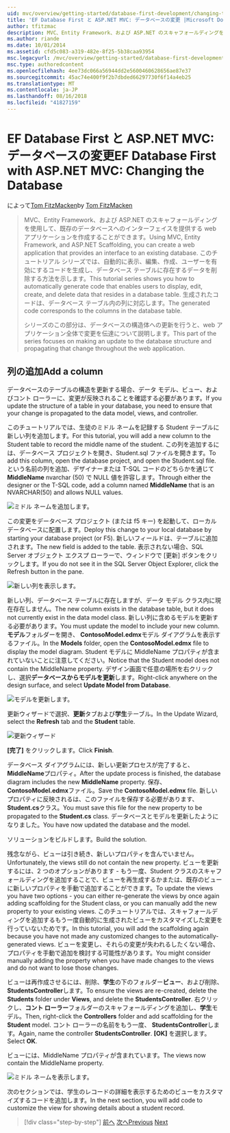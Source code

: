 ```yaml
---
uid: mvc/overview/getting-started/database-first-development/changing-the-database
title: 'EF Database First と ASP.NET MVC: データベースの変更 |Microsoft Docs'
author: tfitzmac
description: MVC、Entity Framework、および ASP.NET のスキャフォールディングを使用して、既存のデータベースへのインターフェイスを提供する web アプリケーションを作成することができます。 このチュートリアルの化しています.
ms.author: riande
ms.date: 10/01/2014
ms.assetid: cfd5c083-a319-482e-8f25-5b38caa93954
msc.legacyurl: /mvc/overview/getting-started/database-first-development/changing-the-database
msc.type: authoredcontent
ms.openlocfilehash: 4ee73dc066a56944dd2e5600460628656ae87e37
ms.sourcegitcommit: 45ac74e400f9f2b7dbded66297730f6f14a4eb25
ms.translationtype: MT
ms.contentlocale: ja-JP
ms.lasthandoff: 08/16/2018
ms.locfileid: "41827159"
---
```

<a name="ef-database-first-with-aspnet-mvc-changing-the-database"></a><span data-ttu-id="271d6-104">EF Database First と ASP.NET MVC: データベースの変更</span><span class="sxs-lookup"><span data-stu-id="271d6-104">EF Database First with ASP.NET MVC: Changing the Database</span></span>
====================
<span data-ttu-id="271d6-105">によって[Tom FitzMacken](https://github.com/tfitzmac)</span><span class="sxs-lookup"><span data-stu-id="271d6-105">by [Tom FitzMacken](https://github.com/tfitzmac)</span></span>

> <span data-ttu-id="271d6-106">MVC、Entity Framework、および ASP.NET のスキャフォールディングを使用して、既存のデータベースへのインターフェイスを提供する web アプリケーションを作成することができます。</span><span class="sxs-lookup"><span data-stu-id="271d6-106">Using MVC, Entity Framework, and ASP.NET Scaffolding, you can create a web application that provides an interface to an existing database.</span></span> <span data-ttu-id="271d6-107">このチュートリアル シリーズでは、自動的に表示、編集、作成、ユーザーを有効にするコードを生成し、データベース テーブルに存在するデータを削除する方法を示します。</span><span class="sxs-lookup"><span data-stu-id="271d6-107">This tutorial series shows you how to automatically generate code that enables users to display, edit, create, and delete data that resides in a database table.</span></span> <span data-ttu-id="271d6-108">生成されたコードは、データベース テーブル内の列に対応します。</span><span class="sxs-lookup"><span data-stu-id="271d6-108">The generated code corresponds to the columns in the database table.</span></span>
> 
> <span data-ttu-id="271d6-109">シリーズのこの部分は、データベースの構造体への更新を行うと、web アプリケーション全体で変更を伝達について説明します。</span><span class="sxs-lookup"><span data-stu-id="271d6-109">This part of the series focuses on making an update to the database structure and propagating that change throughout the web application.</span></span>


## <a name="add-a-column"></a><span data-ttu-id="271d6-110">列の追加</span><span class="sxs-lookup"><span data-stu-id="271d6-110">Add a column</span></span>

<span data-ttu-id="271d6-111">データベースのテーブルの構造を更新する場合、データ モデル、ビュー、およびコント ローラーに、変更が反映されることを確認する必要があります。</span><span class="sxs-lookup"><span data-stu-id="271d6-111">If you update the structure of a table in your database, you need to ensure that your change is propagated to the data model, views, and controller.</span></span>

<span data-ttu-id="271d6-112">このチュートリアルでは、生徒のミドル ネームを記録する Student テーブルに新しい列を追加します。</span><span class="sxs-lookup"><span data-stu-id="271d6-112">For this tutorial, you will add a new column to the Student table to record the middle name of the student.</span></span> <span data-ttu-id="271d6-113">この列を追加するには、データベース プロジェクトを開き、Student.sql ファイルを開きます。</span><span class="sxs-lookup"><span data-stu-id="271d6-113">To add this column, open the database project, and open the Student.sql file.</span></span> <span data-ttu-id="271d6-114">という名前の列を追加、デザイナーまたは T-SQL コードのどちらかを通じて**MiddleName** nvarchar (50) で NULL 値を許容します。</span><span class="sxs-lookup"><span data-stu-id="271d6-114">Through either the designer or the T-SQL code, add a column named **MiddleName** that is an NVARCHAR(50) and allows NULL values.</span></span>

![ミドル ネームを追加します。](changing-the-database/_static/image1.png)

<span data-ttu-id="271d6-116">この変更をデータベース プロジェクト (または f5 キー) を起動して、ローカル データベースに配置します。</span><span class="sxs-lookup"><span data-stu-id="271d6-116">Deploy this change to your local database by starting your database project (or F5).</span></span> <span data-ttu-id="271d6-117">新しいフィールドは、テーブルに追加されます。</span><span class="sxs-lookup"><span data-stu-id="271d6-117">The new field is added to the table.</span></span> <span data-ttu-id="271d6-118">表示されない場合、SQL Server オブジェクト エクスプ ローラーで、ウィンドウで [更新] ボタンをクリックします。</span><span class="sxs-lookup"><span data-stu-id="271d6-118">If you do not see it in the SQL Server Object Explorer, click the Refresh button in the pane.</span></span>

![新しい列を表示します。](changing-the-database/_static/image2.png)

<span data-ttu-id="271d6-120">新しい列、データベース テーブルに存在しますが、データ モデル クラス内に現在存在しません。</span><span class="sxs-lookup"><span data-stu-id="271d6-120">The new column exists in the database table, but it does not currently exist in the data model class.</span></span> <span data-ttu-id="271d6-121">新しい列に含めるモデルを更新する必要があります。</span><span class="sxs-lookup"><span data-stu-id="271d6-121">You must update the model to include your new column.</span></span> <span data-ttu-id="271d6-122">**モデル**フォルダーを開き、 **ContosoModel.edmx**モデル ダイアグラムを表示するファイル。</span><span class="sxs-lookup"><span data-stu-id="271d6-122">In the **Models** folder, open the **ContosoModel.edmx** file to display the model diagram.</span></span> <span data-ttu-id="271d6-123">Student モデルに MiddleName プロパティが含まれていないことに注意してください。</span><span class="sxs-lookup"><span data-stu-id="271d6-123">Notice that the Student model does not contain the MiddleName property.</span></span> <span data-ttu-id="271d6-124">デザイン画面で任意の場所を右クリックし、選択**データベースからモデルを更新**します。</span><span class="sxs-lookup"><span data-stu-id="271d6-124">Right-click anywhere on the design surface, and select **Update Model from Database**.</span></span>

![モデルを更新します。](changing-the-database/_static/image3.png)

<span data-ttu-id="271d6-126">更新ウィザードで選択、**更新**タブおよび**学生**テーブル。</span><span class="sxs-lookup"><span data-stu-id="271d6-126">In the Update Wizard, select the **Refresh** tab and the **Student** table.</span></span>

![更新ウィザード](changing-the-database/_static/image4.png)

<span data-ttu-id="271d6-128">**[完了]** をクリックします。</span><span class="sxs-lookup"><span data-stu-id="271d6-128">Click **Finish**.</span></span>

<span data-ttu-id="271d6-129">データベース ダイアグラムには、新しい更新プロセスが完了すると、 **MiddleName**プロパティ。</span><span class="sxs-lookup"><span data-stu-id="271d6-129">After the update process is finished, the database diagram includes the new **MiddleName** property.</span></span> <span data-ttu-id="271d6-130">保存、 **ContosoModel.edmx**ファイル。</span><span class="sxs-lookup"><span data-stu-id="271d6-130">Save the **ContosoModel.edmx** file.</span></span> <span data-ttu-id="271d6-131">新しいプロパティに反映されるは、このファイルを保存する必要があります、 **Student.cs**クラス。</span><span class="sxs-lookup"><span data-stu-id="271d6-131">You must save this file for the new property to be propagated to the **Student.cs** class.</span></span> <span data-ttu-id="271d6-132">データベースとモデルを更新したようになりました。</span><span class="sxs-lookup"><span data-stu-id="271d6-132">You have now updated the database and the model.</span></span>

<span data-ttu-id="271d6-133">ソリューションをビルドします。</span><span class="sxs-lookup"><span data-stu-id="271d6-133">Build the solution.</span></span>

<span data-ttu-id="271d6-134">残念ながら、ビューは引き続き、新しいプロパティを含んでいません。</span><span class="sxs-lookup"><span data-stu-id="271d6-134">Unfortunately, the views still do not contain the new property.</span></span> <span data-ttu-id="271d6-135">ビューを更新するには、2 つのオプションがあります - もう一度、Student クラスのスキャフォールディングを追加することで、ビューを再生成するかまたは、既存のビューに新しいプロパティを手動で追加することができます。</span><span class="sxs-lookup"><span data-stu-id="271d6-135">To update the views you have two options - you can either re-generate the views by once again adding scaffolding for the Student class, or you can manually add the new property to your existing views.</span></span> <span data-ttu-id="271d6-136">このチュートリアルでは、スキャフォールディングを追加するもう一度自動的に生成されたビューをカスタマイズした変更を行っていないためです。</span><span class="sxs-lookup"><span data-stu-id="271d6-136">In this tutorial, you will add the scaffolding again because you have not made any customized changes to the automatically-generated views.</span></span> <span data-ttu-id="271d6-137">ビューを変更し、それらの変更が失われるしたくない場合、プロパティを手動で追加を検討する可能性があります。</span><span class="sxs-lookup"><span data-stu-id="271d6-137">You might consider manually adding the property when you have made changes to the views and do not want to lose those changes.</span></span>

<span data-ttu-id="271d6-138">ビューは再作成させるには、削除、**学生**の下のフォルダー**ビュー**、および削除、 **StudentsController**します。</span><span class="sxs-lookup"><span data-stu-id="271d6-138">To ensure the views are re-created, delete the **Students** folder under **Views**, and delete the **StudentsController**.</span></span> <span data-ttu-id="271d6-139">右クリックし、**コント ローラー**フォルダーのスキャフォールディングを追加し、**学生**モデル。</span><span class="sxs-lookup"><span data-stu-id="271d6-139">Then, right-click the **Controllers** folder and add scaffolding for the **Student** model.</span></span> <span data-ttu-id="271d6-140">コント ローラーの名前をもう一度、 **StudentsController**します。</span><span class="sxs-lookup"><span data-stu-id="271d6-140">Again, name the controller **StudentsController**.</span></span> <span data-ttu-id="271d6-141">**[OK]** を選択します。</span><span class="sxs-lookup"><span data-stu-id="271d6-141">Select **OK**.</span></span>

<span data-ttu-id="271d6-142">ビューには、MiddleName プロパティが含まれています。</span><span class="sxs-lookup"><span data-stu-id="271d6-142">The views now contain the MiddleName property.</span></span>

![ミドル ネームを表示します。](changing-the-database/_static/image5.png)

<span data-ttu-id="271d6-144">次のセクションでは、学生のレコードの詳細を表示するためのビューをカスタマイズするコードを追加します。</span><span class="sxs-lookup"><span data-stu-id="271d6-144">In the next section, you will add code to customize the view for showing details about a student record.</span></span>

> [!div class="step-by-step"]
> <span data-ttu-id="271d6-145">[前へ](generating-views.md)
> [次へ](customizing-a-view.md)</span><span class="sxs-lookup"><span data-stu-id="271d6-145">[Previous](generating-views.md)
[Next](customizing-a-view.md)</span></span>
